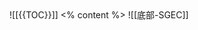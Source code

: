 <grid drag="100px 100px" drop="2 2" border="4px solid var(--r-accent-color)">
</grid>
<grid drag="100px 100px" drop="3 3" class="bg-with-back-color">
</grid>

<grid drag="100 10" class="header sgec steps has-light-background no-fragments" drop="topleft"  flow="row"  pad="0 40px">
![[{{TOC}}]]
</grid>
<grid class="content" drag="100 80" drop="0 10" align="topleft" pad="40px">
<% content %>
</grid>
![[底部-SGEC]]


